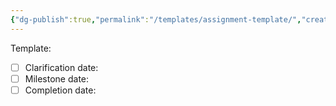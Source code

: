```yaml
---
{"dg-publish":true,"permalink":"/templates/assignment-template/","created":"2025-01-15T13:53:54.659-06:00"}
---
```


Template:
- [ ] Clarification date:
- [ ] Milestone date:
- [ ] Completion date: